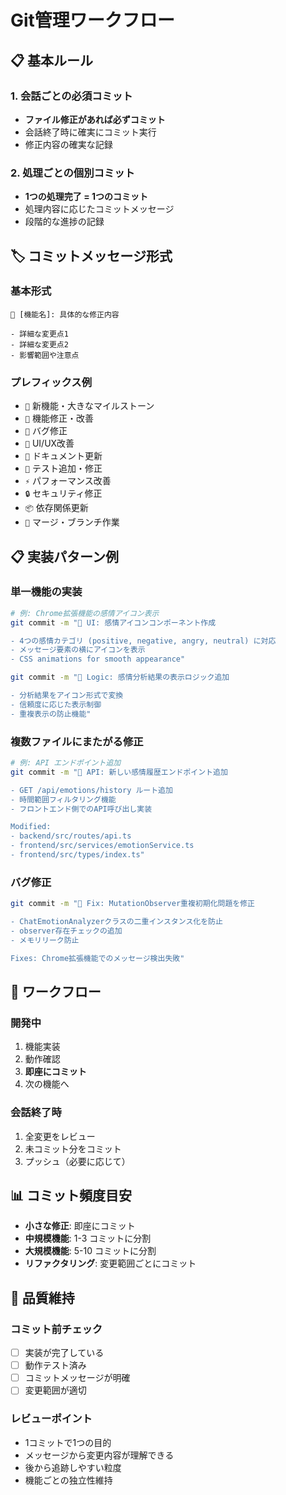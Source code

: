 # Git管理ワークフロー

## 📋 基本ルール

### 1. 会話ごとの必須コミット
- **ファイル修正があれば必ずコミット**
- 会話終了時に確実にコミット実行
- 修正内容の確実な記録

### 2. 処理ごとの個別コミット
- **1つの処理完了 = 1つのコミット**
- 処理内容に応じたコミットメッセージ
- 段階的な進捗の記録

## 🏷️ コミットメッセージ形式

### 基本形式
```
🔧 [機能名]: 具体的な修正内容

- 詳細な変更点1
- 詳細な変更点2
- 影響範囲や注意点
```

### プレフィックス例
- `🎉` 新機能・大きなマイルストーン
- `🔧` 機能修正・改善
- `🐛` バグ修正
- `💄` UI/UX改善
- `📝` ドキュメント更新
- `🧪` テスト追加・修正
- `⚡` パフォーマンス改善
- `🔒` セキュリティ修正
- `📦` 依存関係更新
- `🔀` マージ・ブランチ作業

## 📋 実装パターン例

### 単一機能の実装
```bash
# 例: Chrome拡張機能の感情アイコン表示
git commit -m "💄 UI: 感情アイコンコンポーネント作成

- 4つの感情カテゴリ (positive, negative, angry, neutral) に対応
- メッセージ要素の横にアイコンを表示
- CSS animations for smooth appearance"

git commit -m "🧠 Logic: 感情分析結果の表示ロジック追加

- 分析結果をアイコン形式で変換
- 信頼度に応じた表示制御
- 重複表示の防止機能"
```

### 複数ファイルにまたがる修正
```bash
# 例: API エンドポイント追加
git commit -m "🔧 API: 新しい感情履歴エンドポイント追加

- GET /api/emotions/history ルート追加
- 時間範囲フィルタリング機能
- フロントエンド側でのAPI呼び出し実装

Modified:
- backend/src/routes/api.ts
- frontend/src/services/emotionService.ts
- frontend/src/types/index.ts"
```

### バグ修正
```bash
git commit -m "🐛 Fix: MutationObserver重複初期化問題を修正

- ChatEmotionAnalyzerクラスの二重インスタンス化を防止
- observer存在チェックの追加
- メモリリーク防止

Fixes: Chrome拡張機能でのメッセージ検出失敗"
```

## 🔄 ワークフロー

### 開発中
1. 機能実装
2. 動作確認
3. **即座にコミット**
4. 次の機能へ

### 会話終了時
1. 全変更をレビュー
2. 未コミット分をコミット
3. プッシュ（必要に応じて）

## 📊 コミット頻度目安

- **小さな修正**: 即座にコミット
- **中規模機能**: 1-3 コミットに分割
- **大規模機能**: 5-10 コミットに分割
- **リファクタリング**: 変更範囲ごとにコミット

## 🎯 品質維持

### コミット前チェック
- [ ] 実装が完了している
- [ ] 動作テスト済み
- [ ] コミットメッセージが明確
- [ ] 変更範囲が適切

### レビューポイント
- 1コミットで1つの目的
- メッセージから変更内容が理解できる
- 後から追跡しやすい粒度
- 機能ごとの独立性維持
